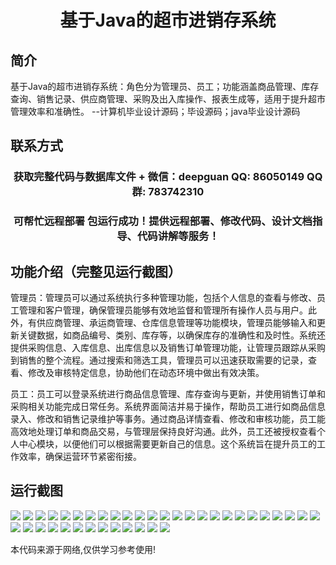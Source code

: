 <p><h1 align="center">基于Java的超市进销存系统</h1></p>

## 简介
基于Java的超市进销存系统：角色分为管理员、员工；功能涵盖商品管理、库存查询、销售记录、供应商管理、采购及出入库操作、报表生成等，适用于提升超市管理效率和准确性。    --计算机毕业设计源码；毕设源码；java毕业设计源码


## 联系方式
<p><h3 align="center">获取完整代码与数据库文件 + 微信：deepguan QQ: 86050149 QQ群: 783742310</h3></p>
<p><h3 align="center">可帮忙远程部署 包运行成功！提供远程部署、修改代码、设计文档指导、代码讲解等服务！</h3></p>

## 功能介绍（完整见运行截图）
管理员：管理员可以通过系统执行多种管理功能，包括个人信息的查看与修改、员工管理和客户管理，确保管理员能够有效地监督和管理所有操作人员与用户。此外，有供应商管理、承运商管理、仓库信息管理等功能模块，管理员能够输入和更新关键数据，如商品编号、类别、库存等，以确保库存的准确性和及时性。系统还提供采购信息、入库信息、出库信息以及销售订单管理功能，让管理员跟踪从采购到销售的整个流程。通过搜索和筛选工具，管理员可以迅速获取需要的记录，查看、修改及审核特定信息，协助他们在动态环境中做出有效决策。

员工：员工可以登录系统进行商品信息管理、库存查询与更新，并使用销售订单和采购相关功能完成日常任务。系统界面简洁并易于操作，帮助员工进行如商品信息录入、修改和销售记录维护等事务。通过商品详情查看、修改和审核功能，员工能高效地处理订单和商品交易，与管理层保持良好沟通。此外，员工还被授权查看个人中心模块，以便他们可以根据需要更新自己的信息。这个系统旨在提升员工的工作效率，确保运营环节紧密衔接。


## 运行截图
![](https://bs-1329754181.cos.ap-shanghai.myqcloud.com/spring/JavaSupermarketInventorySystem/img/001.jpg)
![](https://bs-1329754181.cos.ap-shanghai.myqcloud.com/spring/JavaSupermarketInventorySystem/img/002.jpg)
![](https://bs-1329754181.cos.ap-shanghai.myqcloud.com/spring/JavaSupermarketInventorySystem/img/003.jpg)
![](https://bs-1329754181.cos.ap-shanghai.myqcloud.com/spring/JavaSupermarketInventorySystem/img/004.jpg)
![](https://bs-1329754181.cos.ap-shanghai.myqcloud.com/spring/JavaSupermarketInventorySystem/img/005.jpg)
![](https://bs-1329754181.cos.ap-shanghai.myqcloud.com/spring/JavaSupermarketInventorySystem/img/006.jpg)
![](https://bs-1329754181.cos.ap-shanghai.myqcloud.com/spring/JavaSupermarketInventorySystem/img/007.jpg)
![](https://bs-1329754181.cos.ap-shanghai.myqcloud.com/spring/JavaSupermarketInventorySystem/img/008.jpg)
![](https://bs-1329754181.cos.ap-shanghai.myqcloud.com/spring/JavaSupermarketInventorySystem/img/009.jpg)
![](https://bs-1329754181.cos.ap-shanghai.myqcloud.com/spring/JavaSupermarketInventorySystem/img/010.jpg)
![](https://bs-1329754181.cos.ap-shanghai.myqcloud.com/spring/JavaSupermarketInventorySystem/img/011.jpg)
![](https://bs-1329754181.cos.ap-shanghai.myqcloud.com/spring/JavaSupermarketInventorySystem/img/012.jpg)
![](https://bs-1329754181.cos.ap-shanghai.myqcloud.com/spring/JavaSupermarketInventorySystem/img/013.jpg)
![](https://bs-1329754181.cos.ap-shanghai.myqcloud.com/spring/JavaSupermarketInventorySystem/img/014.jpg)
![](https://bs-1329754181.cos.ap-shanghai.myqcloud.com/spring/JavaSupermarketInventorySystem/img/015.jpg)
![](https://bs-1329754181.cos.ap-shanghai.myqcloud.com/spring/JavaSupermarketInventorySystem/img/016.jpg)
![](https://bs-1329754181.cos.ap-shanghai.myqcloud.com/spring/JavaSupermarketInventorySystem/img/017.jpg)
![](https://bs-1329754181.cos.ap-shanghai.myqcloud.com/spring/JavaSupermarketInventorySystem/img/018.jpg)
![](https://bs-1329754181.cos.ap-shanghai.myqcloud.com/spring/JavaSupermarketInventorySystem/img/019.jpg)
![](https://bs-1329754181.cos.ap-shanghai.myqcloud.com/spring/JavaSupermarketInventorySystem/img/020.jpg)
![](https://bs-1329754181.cos.ap-shanghai.myqcloud.com/spring/JavaSupermarketInventorySystem/img/021.jpg)
![](https://bs-1329754181.cos.ap-shanghai.myqcloud.com/spring/JavaSupermarketInventorySystem/img/022.jpg)
![](https://bs-1329754181.cos.ap-shanghai.myqcloud.com/spring/JavaSupermarketInventorySystem/img/023.jpg)
![](https://bs-1329754181.cos.ap-shanghai.myqcloud.com/spring/JavaSupermarketInventorySystem/img/024.jpg)
![](https://bs-1329754181.cos.ap-shanghai.myqcloud.com/spring/JavaSupermarketInventorySystem/img/025.jpg)
![](https://bs-1329754181.cos.ap-shanghai.myqcloud.com/spring/JavaSupermarketInventorySystem/img/026.jpg)
![](https://bs-1329754181.cos.ap-shanghai.myqcloud.com/spring/JavaSupermarketInventorySystem/img/027.jpg)
![](https://bs-1329754181.cos.ap-shanghai.myqcloud.com/spring/JavaSupermarketInventorySystem/img/028.jpg)
![](https://bs-1329754181.cos.ap-shanghai.myqcloud.com/spring/JavaSupermarketInventorySystem/img/029.jpg)
![](https://bs-1329754181.cos.ap-shanghai.myqcloud.com/spring/JavaSupermarketInventorySystem/img/030.jpg)
![](https://bs-1329754181.cos.ap-shanghai.myqcloud.com/spring/JavaSupermarketInventorySystem/img/031.jpg)
![](https://bs-1329754181.cos.ap-shanghai.myqcloud.com/spring/JavaSupermarketInventorySystem/img/032.jpg)
![](https://bs-1329754181.cos.ap-shanghai.myqcloud.com/spring/JavaSupermarketInventorySystem/img/033.jpg)
![](https://bs-1329754181.cos.ap-shanghai.myqcloud.com/spring/JavaSupermarketInventorySystem/img/034.jpg)
![](https://bs-1329754181.cos.ap-shanghai.myqcloud.com/spring/JavaSupermarketInventorySystem/img/035.jpg)
![](https://bs-1329754181.cos.ap-shanghai.myqcloud.com/spring/JavaSupermarketInventorySystem/img/036.jpg)
![](https://bs-1329754181.cos.ap-shanghai.myqcloud.com/spring/JavaSupermarketInventorySystem/img/037.jpg)
![](https://bs-1329754181.cos.ap-shanghai.myqcloud.com/spring/JavaSupermarketInventorySystem/img/038.jpg)

<p>本代码来源于网络,仅供学习参考使用!</p>
